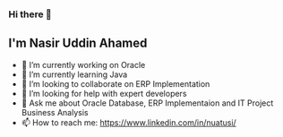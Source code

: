 ### Hi there 👋 
## I'm Nasir Uddin Ahamed

- 🔭 I’m currently working on Oracle
- 🌱 I’m currently learning Java
- 👯 I’m looking to collaborate on ERP Implementation
- 🤔 I’m looking for help with expert developers
- 💬 Ask me about Oracle Database, ERP Implementaion and IT Project Business Analysis
- 📫 How to reach me: https://www.linkedin.com/in/nuatusi/
<!--
**nuatusi/nuatusi** is a ✨ _special_ ✨ repository because its `README.md` (this file) appears on your GitHub profile.

Here are some ideas to get you started:

- 🔭 I’m currently working on ...
- 🌱 I’m currently learning ...
- 👯 I’m looking to collaborate on ...
- 🤔 I’m looking for help with ...
- 💬 Ask me about ...
- 📫 How to reach me: ...
- 😄 Pronouns: ...
- ⚡ Fun fact: ...
-->
